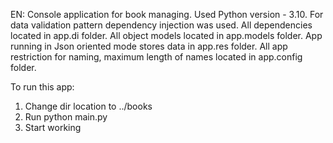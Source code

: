 EN: Console application for book managing. Used Python version - 3.10. 
For data validation pattern dependency injection was used. All dependencies located in app.di folder.
All object models located in app.models folder.
App running in Json oriented mode stores data in app.res folder.
All app restriction for naming, maximum length of names located in app.config folder.

To run this app: 
1. Change dir location to ../books
2. Run python main.py
3. Start working